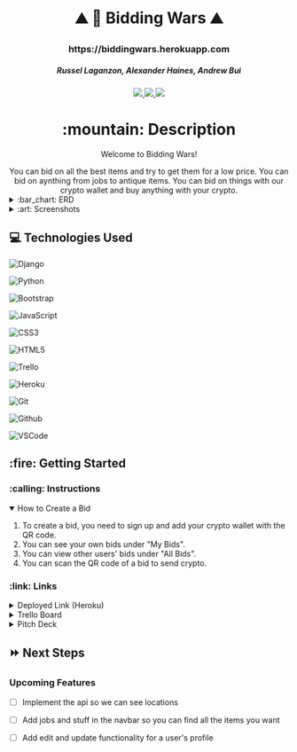 <div  align="center">

<h1>

:mountain: :school: Bidding Wars :mountain:

</h1>

<h3>https://biddingwars.herokuapp.com</h3>

<h5>Russel Laganzon, Alexander Haines, Andrew Bui</h5>

<a  href="https://www.linkedin.com/in/alexander-haines-9a9956238/"  target="_blank">
<img src="https://img.shields.io/badge/-@russellaganzon-blue?style=flat&logo=Linkedin&logoColor=white"/>
</a>
<a  href="https://www.linkedin.com/in/russel-laganzon/"  target="_blank">
<img src="https://img.shields.io/badge/-@alexanderhaines-blue?style=flat&logo=Linkedin&logoColor=white"/>
</a>
<a  href="https://www.linkedin.com/in/andrew-quang-bui/"  target="_blank">
<img src="https://img.shields.io/badge/-@andrewbui-blue?style=flat&logo=Linkedin&logoColor=white"/>
</a>

<h1>:mountain: Description</h1>

<p>Welcome to Bidding Wars!</p>
You can bid on all the best items and try to get them for a low price. You can bid on aynthing from jobs to antique items. You can bid on things with our crypto wallet and buy anything with your crypto.

</div>

<details>

<summary>:bar_chart: ERD</summary>

| Description | Screenshot |

| :----------: | ---------- |

| <h3>ERD</h3> | <img  src="https://i.imgur.com/bKFV2eb.png" width="700"/> |

</details>

  

<details>

<summary>:art: Screenshots</summary>


<h3  align="center">Home Page (as User)</h3> | <img src="https://i.imgur.com/D0bUb6M.png" width="700"/>
<h3  align="center">Home Page (as Visitor)</h3> | <img src="https://i.imgur.com/0qBzdIY.png" width="700"/>
<h3  align="center">Add Bid</h3> | <img src="https://i.imgur.com/R1Fftj1.png" width="700"/>
<h3  align="center">All Bids</h3> | <img src="https://i.imgur.com/Nrl5bQ6.png" width="700"/>
<h3  align="center">User Bids</h3> | <img src="https://i.imgur.com/0nP5Go9.png" width="700"/>
<h3  align="center">Make Bids</h3> | <img src="https://i.imgur.com/hVgkYyv.png" width="700"/>
<h3  align="center">Sign Up</h3> | <img src="https://i.imgur.com/egLCRbk.png" width="700"/>
<h3  align="center">Log In</h3> | <img src="https://i.imgur.com/cjPq670.png" width="700"/>

</details>

## :computer: Technologies Used

![Django](https://img.shields.io/badge/django-%23092E20.svg?style=for-the-badge&logo=django&logoColor=white)
  
![Python](https://img.shields.io/badge/python-3670A0?style=for-the-badge&logo=python&logoColor=ffdd54)

![Bootstrap](https://img.shields.io/badge/bootstrap-%23563D7C.svg?style=for-the-badge&logo=bootstrap&logoColor=white)

![JavaScript](https://img.shields.io/badge/-JavaScript-333?style=flat&logo=javascript)

![CSS3](https://img.shields.io/badge/-CSS-333?style=flat&logo=css3)

![HTML5](https://img.shields.io/badge/-HTML5-333?style=flat&logo=html5)

![Trello](https://img.shields.io/badge/-Trello-333?style=flat&logo=trello)

![Heroku](https://img.shields.io/badge/-Heroku-333?style=flat&logo=heroku)

![Git](https://img.shields.io/badge/-Git-333?style=flat&logo=git)

![Github](https://img.shields.io/badge/-GitHub-333?style=flat&logo=github)

![VSCode](https://img.shields.io/badge/-VS_Code-333?style=flat&logo=visualstudio)

  

<h2>:fire: Getting Started</h2>

  

<h3>:calling: Instructions</h3>

<details  open>

<summary>How to Create a Bid</summary>

<ol>

<li>To create a bid, you need to sign up and add your crypto wallet with the QR code.</li>

<li>You can see your own bids under "My Bids".</li>

<li>You can view other users' bids under "All Bids".</li>

<li>You can scan the QR code of a bid to send crypto.</li>

</ol>

</details>

<h3>:link: Links</h3>
<details>
  <summary>Deployed Link (Heroku)</summary>
  <a href="https://biddingwars.herokuapp.com"></a>
</details>

<details>
  <summary>Trello Board</summary>
  <a href="https://trello.com/b/tQjXhAb2/bidding-wars">https://trello.com/b/tQjXhAb2/bidding-wars</a>
</details>

<details>
  <summary>Pitch Deck</summary>
  <a href="https://docs.google.com/presentation/d/1W7sctJsqlTuLoDsJuklFTEo6R7LzKr0Gk29IPp0CqIU/edit?usp=sharing"></a>
</details>

## :fast_forward: Next Steps

### Upcoming Features

- [ ] Implement the api so we can see locations

- [ ] Add jobs and stuff in the navbar so you can find all the items you want

- [ ] Add edit and update functionality for a user's profile
